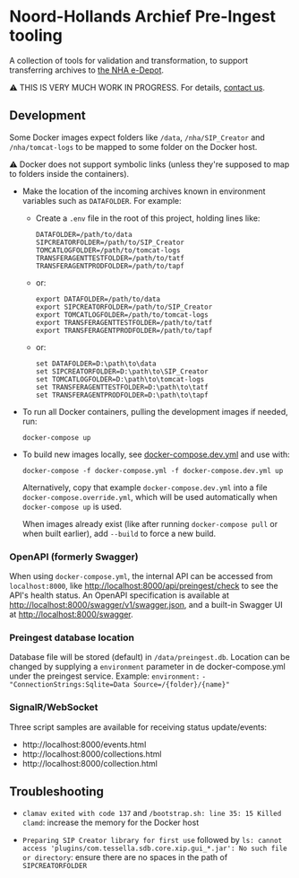 # Noord-Hollands Archief Pre-Ingest tooling

A collection of tools for validation and transformation, to support transferring archives to
[the NHA e-Depot](https://noord-hollandsarchief.nl/informatiebeheer/e-depot).

:warning: THIS IS VERY MUCH WORK IN PROGRESS. For details, [contact us](mailto:arjan.van.bentem@noord-hollandsarchief.nl).


## Development

Some Docker images expect folders like `/data`, `/nha/SIP_Creator` and `/nha/tomcat-logs` to be mapped to some folder
on the Docker host.

:warning: Docker does not support symbolic links (unless they're supposed to map to folders inside the containers).

- Make the location of the incoming archives known in environment variables such as `DATAFOLDER`. For example:
  
  - Create a `.env` file in the root of this project, holding lines like:
  
    ```text
    DATAFOLDER=/path/to/data
    SIPCREATORFOLDER=/path/to/SIP_Creator
    TOMCATLOGFOLDER=/path/to/tomcat-logs
    TRANSFERAGENTTESTFOLDER=/path/to/tatf
    TRANSFERAGENTPRODFOLDER=/path/to/tapf
    ```

  - or:
    
    ```text
    export DATAFOLDER=/path/to/data
    export SIPCREATORFOLDER=/path/to/SIP_Creator
    export TOMCATLOGFOLDER=/path/to/tomcat-logs
    export TRANSFERAGENTTESTFOLDER=/path/to/tatf
    export TRANSFERAGENTPRODFOLDER=/path/to/tapf
    ```

  - or:
    
    ```text
    set DATAFOLDER=D:\path\to\data
    set SIPCREATORFOLDER=D:\path\to\SIP_Creator
    set TOMCATLOGFOLDER=D:\path\to\tomcat-logs
    set TRANSFERAGENTTESTFOLDER=D:\path\to\tatf
    set TRANSFERAGENTPRODFOLDER=D:\path\to\tapf
    ```

- To run all Docker containers, pulling the development images if needed, run:

  ```text
  docker-compose up
  ```

- To build new images locally, see [docker-compose.dev.yml](docker-compose.dev.yml) and use with:

  ```text
  docker-compose -f docker-compose.yml -f docker-compose.dev.yml up
  ```

  Alternatively, copy that example `docker-compose.dev.yml` into a file `docker-compose.override.yml`, which will be
  used automatically when `docker-compose up` is used.
  
  When images already exist (like after running `docker-compose pull` or when built earlier), add `--build` to force a
  new build.

### OpenAPI (formerly Swagger)

When using `docker-compose.yml`, the internal API can be accessed from `localhost:8000`, like
<http://localhost:8000/api/preingest/check> to see the API's health status. An OpenAPI specification is available at
<http://localhost:8000/swagger/v1/swagger.json>, and a built-in Swagger UI at <http://localhost:8000/swagger>.

### Preingest database location 

Database file will be stored (default) in `/data/preingest.db`. Location can be changed by supplying a `environment` parameter in de docker-compose.yml under the preingest service. 
Example:
`environment:`
        `- "ConnectionStrings:Sqlite=Data Source=/{folder}/{name}"`

### SignalR/WebSocket

Three script samples are available for receiving status update/events:
- http://localhost:8000/events.html
- http://localhost:8000/collections.html
- http://localhost:8000/collection.html

## Troubleshooting

- `clamav exited with code 137` and `/bootstrap.sh: line 35: 15 Killed clamd`: increase the memory for the Docker host

- `Preparing SIP Creator library for first use` followed by `ls: cannot access 'plugins/com.tessella.sdb.core.xip.gui_*.jar':
  No such file or directory`: ensure there are no spaces in the path of `SIPCREATORFOLDER`